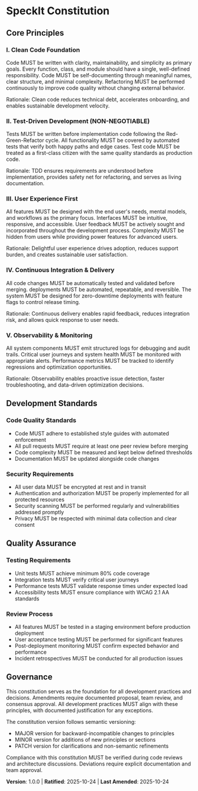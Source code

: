 <!--
Sync Impact Report:
- Version change: 0.0.0 → 1.0.0 (initial constitution)
- Added principles: Clean Code Principles, User Experience Principles
- Added sections: Development Standards, Quality Assurance
- Templates requiring updates: ✅ plan-template.md, ✅ spec-template.md, ✅ tasks-template.md
- Follow-up TODOs: None
-->

# SpeckIt Constitution

## Core Principles

### I. Clean Code Foundation
Code MUST be written with clarity, maintainability, and simplicity as primary goals. Every function, class, and module should have a single, well-defined responsibility. Code MUST be self-documenting through meaningful names, clear structure, and minimal complexity. Refactoring MUST be performed continuously to improve code quality without changing external behavior.

Rationale: Clean code reduces technical debt, accelerates onboarding, and enables sustainable development velocity.

### II. Test-Driven Development (NON-NEGOTIABLE)
Tests MUST be written before implementation code following the Red-Green-Refactor cycle. All functionality MUST be covered by automated tests that verify both happy paths and edge cases. Test code MUST be treated as a first-class citizen with the same quality standards as production code.

Rationale: TDD ensures requirements are understood before implementation, provides safety net for refactoring, and serves as living documentation.

### III. User Experience First
All features MUST be designed with the end user's needs, mental models, and workflows as the primary focus. Interfaces MUST be intuitive, responsive, and accessible. User feedback MUST be actively sought and incorporated throughout the development process. Complexity MUST be hidden from users while providing power features for advanced users.

Rationale: Delightful user experience drives adoption, reduces support burden, and creates sustainable user satisfaction.

### IV. Continuous Integration & Delivery
All code changes MUST be automatically tested and validated before merging. deployments MUST be automated, repeatable, and reversible. The system MUST be designed for zero-downtime deployments with feature flags to control release timing.

Rationale: Continuous delivery enables rapid feedback, reduces integration risk, and allows quick response to user needs.

### V. Observability & Monitoring
All system components MUST emit structured logs for debugging and audit trails. Critical user journeys and system health MUST be monitored with appropriate alerts. Performance metrics MUST be tracked to identify regressions and optimization opportunities.

Rationale: Observability enables proactive issue detection, faster troubleshooting, and data-driven optimization decisions.

## Development Standards

### Code Quality Standards
- Code MUST adhere to established style guides with automated enforcement
- All pull requests MUST require at least one peer review before merging
- Code complexity MUST be measured and kept below defined thresholds
- Documentation MUST be updated alongside code changes

### Security Requirements
- All user data MUST be encrypted at rest and in transit
- Authentication and authorization MUST be properly implemented for all protected resources
- Security scanning MUST be performed regularly and vulnerabilities addressed promptly
- Privacy MUST be respected with minimal data collection and clear consent

## Quality Assurance

### Testing Requirements
- Unit tests MUST achieve minimum 80% code coverage
- Integration tests MUST verify critical user journeys
- Performance tests MUST validate response times under expected load
- Accessibility tests MUST ensure compliance with WCAG 2.1 AA standards

### Review Process
- All features MUST be tested in a staging environment before production deployment
- User acceptance testing MUST be performed for significant features
- Post-deployment monitoring MUST confirm expected behavior and performance
- Incident retrospectives MUST be conducted for all production issues

## Governance

This constitution serves as the foundation for all development practices and decisions. Amendments require documented proposal, team review, and consensus approval. All development practices MUST align with these principles, with documented justification for any exceptions.

The constitution version follows semantic versioning:
- MAJOR version for backward-incompatible changes to principles
- MINOR version for additions of new principles or sections
- PATCH version for clarifications and non-semantic refinements

Compliance with this constitution MUST be verified during code reviews and architecture discussions. Deviations require explicit documentation and team approval.

**Version**: 1.0.0 | **Ratified**: 2025-10-24 | **Last Amended**: 2025-10-24
